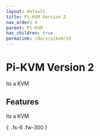 ```yaml
---
layout: default
title: Pi-KVM Version 2
nav_order: 4
parent: Pi-KVM
has_children: true
permalink: /docs/pikvm/V2
---
```


# Pi-KVM Version 2

its a KVM

## Features
its a KVM

{: .fs-6 .fw-300 }
